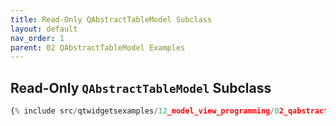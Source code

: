 ```yaml
---
title: Read-Only QAbstractTableModel Subclass
layout: default
nav_order: 1
parent: 02 QAbstractTableModel Examples
---
```


## Read-Only `QAbstractTableModel` Subclass

```python
{% include src/qtwidgetsexamples/12_model_view_programming/02_qabstracttablemodel/01_table_model.py %}
```

